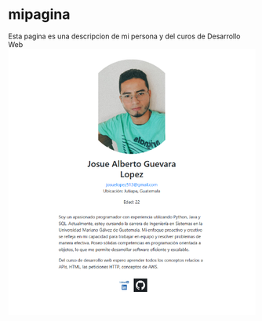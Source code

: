 # mipagina

Esta pagina es una descripcion de mi persona y del curos de Desarrollo Web
![alt](./imgbio.png)